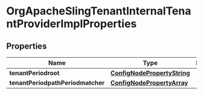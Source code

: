 
# OrgApacheSlingTenantInternalTenantProviderImplProperties

## Properties
Name | Type | Description | Notes
------------ | ------------- | ------------- | -------------
**tenantPeriodroot** | [**ConfigNodePropertyString**](ConfigNodePropertyString.md) |  |  [optional]
**tenantPeriodpathPeriodmatcher** | [**ConfigNodePropertyArray**](ConfigNodePropertyArray.md) |  |  [optional]



